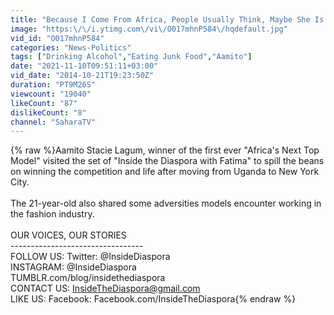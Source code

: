 ```yaml
---
title: "Because I Come From Africa, People Usually Think, Maybe She Is Not Good Enough -Aamito, #ANTM Winner"
image: "https:\/\/i.ytimg.com\/vi\/O017mhnP584\/hqdefault.jpg"
vid_id: "O017mhnP584"
categories: "News-Politics"
tags: ["Drinking Alcohol","Eating Junk Food","Aamito"]
date: "2021-11-10T09:51:11+03:00"
vid_date: "2014-10-21T19:23:50Z"
duration: "PT9M26S"
viewcount: "19040"
likeCount: "87"
dislikeCount: "8"
channel: "SaharaTV"
---
```

{% raw %}Aamito Stacie Lagum, winner of the first ever &quot;Africa's Next Top Model&quot; visited the set of &quot;Inside the Diaspora with Fatima&quot; to spill the beans on winning the competition and life after moving from Uganda to New York City.<br /><br />The 21-year-old also shared some adversities models encounter working in the fashion industry.<br /><br />OUR VOICES, OUR STORIES<br />---------------------------------<br />FOLLOW US: Twitter: @InsideDiaspora <br />INSTAGRAM: @InsideDiaspora <br />TUMBLR.com/blog/insidethediaspora<br />CONTACT US: InsideTheDiaspora@gmail.com<br />LIKE US: Facebook: Facebook.com/InsideTheDiaspora{% endraw %}
